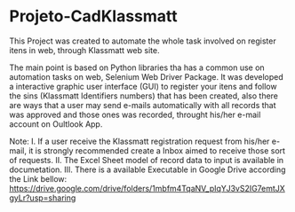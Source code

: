 # Projeto-CadKlassmatt
This Project was created to automate the whole task involved on register itens in web, through Klassmatt web site.

The main point is based on Python libraries tha has a common use on automation tasks on web, Selenium Web Driver Package. It was developed a interactive graphic user interface (GUI) to register your itens and follow the sins (Klassmatt Identifiers numbers) that has been created, also there are ways that a user may send e-mails automatically with all records that was approved and those ones was recorded, throught his/her e-mail account on Oultlook App.

Note: 
I. If a user receive the Klassmatt registration request from his/her e-mail, it is strongly recommended create a Inbox aimed to receive those sort of requests.
II. The Excel Sheet model of record data to input is available in documetation.
III. There is a available Executable in Google Drive according the Link bellow:
https://drive.google.com/drive/folders/1mbfm4TqaNV_pIqYJ3vS2IG7emtJXgyLr?usp=sharing
